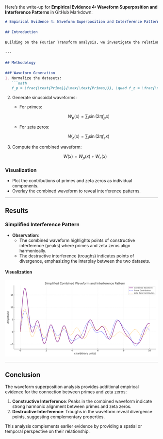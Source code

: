 Here’s the write-up for **Empirical Evidence 4: Waveform Superposition and Interference Patterns** in GitHub Markdown:

```markdown
# Empirical Evidence 4: Waveform Superposition and Interference Patterns

## Introduction

Building on the Fourier Transform analysis, we investigate the relationship between primes and zeta zeros by studying the interference patterns formed when their respective waveforms are superimposed. This approach highlights constructive and destructive interference points, providing further insights into their alignment.

---

## Methodology

### Waveform Generation
1. Normalize the datasets:
   ```math
   f_p = \frac{\text{Prime}}{\max(\text{Primes)}}, \quad f_z = \frac{\text{Zeta Zero}}{\max(\text{Zeta Zeros})}
   ```

2. Generate sinusoidal waveforms:
   - For primes:
     ```math
     W_p(x) = \sum_{i} \sin(2 \pi f_p x)
     ```
   - For zeta zeros:
     ```math
     W_z(x) = \sum_{i} \sin(2 \pi f_z x)
     ```

3. Compute the combined waveform:
   ```math
   W(x) = W_p(x) + W_z(x)
   ```

### Visualization
- Plot the contributions of primes and zeta zeros as individual components.
- Overlay the combined waveform to reveal interference patterns.

---

## Results

### Simplified Interference Pattern
- **Observation**:
  - The combined waveform highlights points of constructive interference (peaks) where primes and zeta zeros align harmonically.
  - The destructive interference (troughs) indicates points of divergence, emphasizing the interplay between the two datasets.

#### Visualization
![Simplified Interference Pattern](simplified_interference_pattern.png)

---

## Conclusion

The waveform superposition analysis provides additional empirical evidence for the connection between primes and zeta zeros:
1. **Constructive Interference**: Peaks in the combined waveform indicate strong harmonic alignment between primes and zeta zeros.
2. **Destructive Interference**: Troughs in the waveform reveal divergence points, suggesting complementary properties.

This analysis complements earlier evidence by providing a spatial or temporal perspective on their relationship.
